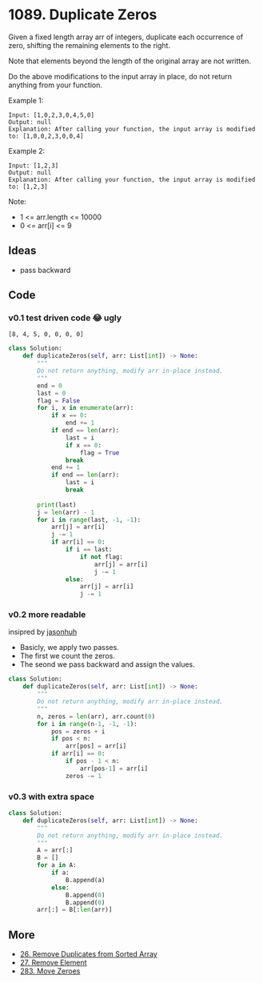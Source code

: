# 1089. Duplicate Zeros

Given a fixed length array arr of integers, duplicate each occurrence of zero, shifting the remaining elements to the right.

Note that elements beyond the length of the original array are not written.

Do the above modifications to the input array in place, do not return anything from your function.

 

Example 1:

```
Input: [1,0,2,3,0,4,5,0]
Output: null
Explanation: After calling your function, the input array is modified to: [1,0,0,2,3,0,0,4]
```

Example 2:

```
Input: [1,2,3]
Output: null
Explanation: After calling your function, the input array is modified to: [1,2,3]
``` 

Note:

* 1 <= arr.length <= 10000
* 0 <= arr[i] <= 9

## Ideas

- pass backward

## Code 

### v0.1 test driven code 😂 ugly

```
[8, 4, 5, 0, 0, 0, 0]
```


``` python
class Solution:
    def duplicateZeros(self, arr: List[int]) -> None:
        """
        Do not return anything, modify arr in-place instead.
        """
        end = 0 
        last = 0
        flag = False 
        for i, x in enumerate(arr):
            if x == 0:
                end += 1
            if end == len(arr):
                last = i
                if x == 0:
                    flag = True 
                break 
            end += 1
            if end == len(arr):
                last = i
                break
        
        print(last)
        j = len(arr) - 1
        for i in range(last, -1, -1):
            arr[j] = arr[i]
            j -= 1
            if arr[i] == 0:
                if i == last:
                    if not flag: 
                        arr[j] = arr[i]
                        j -= 1
                else:
                    arr[j] = arr[i]
                    j -= 1            
```

### v0.2 more readable

insipred by [jasonhuh
](https://leetcode.com/problems/duplicate-zeros/discuss/312752/Python-O(1)-space)

* Basicly, we apply two passes.
* The first we count the zeros.
* The seond we pass backward and assign the values.

``` python
class Solution:
    def duplicateZeros(self, arr: List[int]) -> None:
        """
        Do not return anything, modify arr in-place instead.
        """
        n, zeros = len(arr), arr.count(0)
        for i in range(n-1, -1, -1):
            pos = zeros + i
            if pos < n:
                arr[pos] = arr[i]
            if arr[i] == 0:
                if pos - 1 < n:
                    arr[pos-1] = arr[i]
                zeros -= 1
```

### v0.3 with extra space 

``` python
class Solution:
    def duplicateZeros(self, arr: List[int]) -> None:
        """
        Do not return anything, modify arr in-place instead.
        """
        A = arr[:]
        B = []
        for a in A:
            if a:
                B.append(a)
            else:
                B.append(0)
                B.append(0)
        arr[:] = B[:len(arr)]
```


## More

- [26. Remove Duplicates from Sorted Array](https://leetcode.com/problems/remove-duplicates-from-sorted-array/)
- [27. Remove Element](https://leetcode.com/problems/remove-element/)
- [283. Move Zeroes](https://leetcode.com/problems/move-zeroes/)
